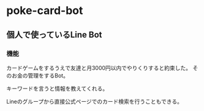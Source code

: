 # poke-card-bot

## 個人で使っているLine Bot

### 機能

カードゲームをするうえで友達と月3000円以内でやりくりすると約束した。
そのお金の管理をするBot。

キーワードを言うと情報を教えてくれる。

Lineのグループから直接公式ページでのカード検索を行うこともできる。
